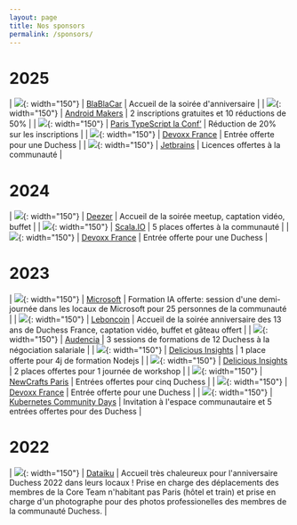```yaml
---
layout: page
title: Nos sponsors
permalink: /sponsors/
---
```

# 2025

| ![](/assets/sponsors/blablaCar.png){: width="150"} | [BlaBlaCar](https://www.blablacar.fr/) | Accueil de la soirée d'anniversaire |
| ![](/assets/sponsors/AMxDC25-logo.svg){: width="150"} | [Android Makers](https://androidmakers.droidcon.com/) | 2 inscriptions gratuites et 10 réductions de 50% |
| ![](/assets/sponsors/ts_conf.jpg){: width="150"} | [Paris TypeScript la Conf’](https://la-conf.typescript.paris/) | Réduction de 20% sur les inscriptions |
| ![](/assets/sponsors/devoxx2025.png){: width="150"} | [Devoxx France](https://www.devoxx.fr/) | Entrée offerte pour une Duchess |
| ![](/assets/sponsors/jetbrains.png){: width="150"} | [Jetbrains](https://www.jetbrains.com/fr-fr/) | Licences offertes à la communauté |

# 2024

| ![](/assets/sponsors/deezer-meetup.jpg){: width="150"} | [Deezer](https://www.deezer.com/fr/) | Accueil de la soirée meetup, captation vidéo, buffet |
| ![](/assets/sponsors/scalaio.webp){: width="150"} | [Scala.IO](https://scala.io/) | 5 places offertes à la communauté |
| ![](/assets/sponsors/devoxxfr2024.png){: width="150"} | [Devoxx France](https://www.devoxx.fr/) | Entrée offerte pour une Duchess |

# 2023

| ![](/assets/sponsors/logo-microsoft.png){: width="150"} | [Microsoft](https://www.microsoft.com/fr-fr/) | Formation IA offerte: session d'une demi-journée dans les locaux de Microsoft pour 25 personnes de la communauté |
| ![](/assets/sponsors/logo-leboncoin.jpg){: width="150"} | [Leboncoin](https://www.leboncoin.fr/) | Accueil de la soirée anniversaire des 13 ans de Duchess France, captation vidéo, buffet et gâteau offert |
| ![](/assets/sponsors/nego-training.png){: width="150"} | [Audencia](https://negotraining.org) | 3 sessions de formations de 12 Duchess à la négociation salariale |
| ![](/assets/sponsors/logo-delicious.png){: width="150"} | [Delicious Insights](https://delicious-insights.com) | 1 place offerte pour 4j de formation Nodejs |
| ![](/assets/sponsors/logo-delicious.png){: width="150"} | [Delicious Insights](https://delicious-insights.com) | 2 places offertes pour 1 journée de workshop |
| ![](/assets/sponsors/logo_newcrafts.png){: width="150"} | [NewCrafts Paris](https://ncrafts.io/) | Entrées offertes pour cinq Duchess |
| ![](/assets/sponsors/devoxxfr2023.jpg){: width="150"} | [Devoxx France](https://www.devoxx.fr/) | Entrée offerte pour une Duchess |
| ![](/assets/sponsors/kcd.svg){: width="150"} | [Kubernetes Community Days](https://kcd-france.webflow.io) | Invitation à l'espace communautaire et 5 entrées offertes pour des Duchess |

# 2022

| ![](/assets/sponsors/logo-dataiku.png){: width="150"} | [Dataiku](https://www.linkedin.com/posts/dataiku_anniversaire-12-ans-duchess-france-chez-dataiku-activity-6980521291241922560-HjGL?utm_source=share&utm_medium=member_desktop) | Accueil très chaleureux pour l'anniversaire Duchess 2022 dans leurs locaux ! Prise en charge des déplacements des membres de la Core Team n'habitant pas Paris (hôtel et train) et prise en charge d'un photographe pour des photos professionelles des membres de la communauté Duchess. |